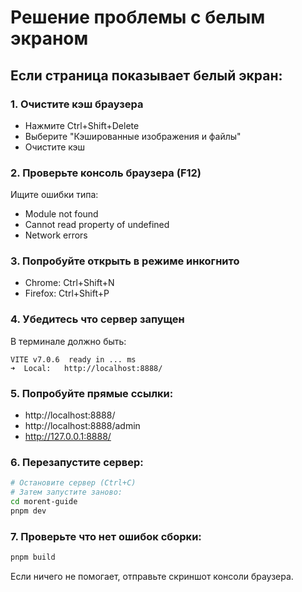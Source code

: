 # Решение проблемы с белым экраном

## Если страница показывает белый экран:

### 1. Очистите кэш браузера
- Нажмите Ctrl+Shift+Delete
- Выберите "Кэшированные изображения и файлы"
- Очистите кэш

### 2. Проверьте консоль браузера (F12)
Ищите ошибки типа:
- Module not found
- Cannot read property of undefined
- Network errors

### 3. Попробуйте открыть в режиме инкогнито
- Chrome: Ctrl+Shift+N
- Firefox: Ctrl+Shift+P

### 4. Убедитесь что сервер запущен
В терминале должно быть:
```
VITE v7.0.6  ready in ... ms
➜  Local:   http://localhost:8888/
```

### 5. Попробуйте прямые ссылки:
- http://localhost:8888/
- http://localhost:8888/admin
- http://127.0.0.1:8888/

### 6. Перезапустите сервер:
```bash
# Остановите сервер (Ctrl+C)
# Затем запустите заново:
cd morent-guide
pnpm dev
```

### 7. Проверьте что нет ошибок сборки:
```bash
pnpm build
```

Если ничего не помогает, отправьте скриншот консоли браузера.